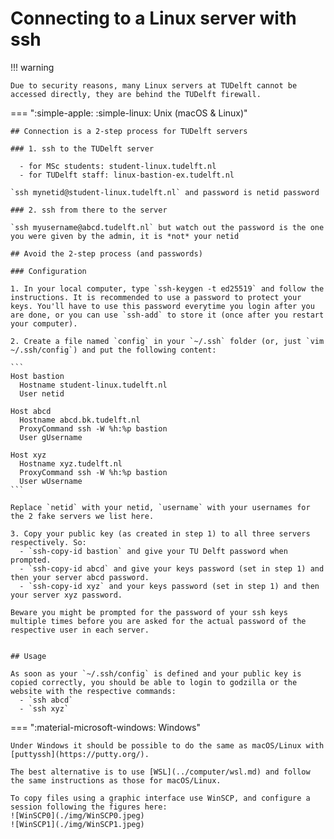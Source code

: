 
# Connecting to a Linux server with ssh


!!! warning

    Due to security reasons, many Linux servers at TUDelft cannot be accessed directly, they are behind the TUDelft firewall. 

=== ":simple-apple: :simple-linux: Unix (macOS & Linux)"

    ## Connection is a 2-step process for TUDelft servers

    ### 1. ssh to the TUDelft server 

      - for MSc students: student-linux.tudelft.nl
      - for TUDelft staff: linux-bastion-ex.tudelft.nl

    `ssh mynetid@student-linux.tudelft.nl` and password is netid password

    ### 2. ssh from there to the server

    `ssh myusername@abcd.tudelft.nl` but watch out the password is the one you were given by the admin, it is *not* your netid

    ## Avoid the 2-step process (and passwords)

    ### Configuration

    1. In your local computer, type `ssh-keygen -t ed25519` and follow the instructions. It is recommended to use a password to protect your keys. You'll have to use this password everytime you login after you are done, or you can use `ssh-add` to store it (once after you restart your computer).

    2. Create a file named `config` in your `~/.ssh` folder (or, just `vim ~/.ssh/config`) and put the following content:

    ```
    Host bastion
      Hostname student-linux.tudelft.nl
      User netid

    Host abcd
      Hostname abcd.bk.tudelft.nl
      ProxyCommand ssh -W %h:%p bastion
      User gUsername

    Host xyz
      Hostname xyz.tudelft.nl
      ProxyCommand ssh -W %h:%p bastion
      User wUsername
    ```

    Replace `netid` with your netid, `username` with your usernames for the 2 fake servers we list here.

    3. Copy your public key (as created in step 1) to all three servers respectively. So:
      - `ssh-copy-id bastion` and give your TU Delft password when prompted.
      - `ssh-copy-id abcd` and give your keys password (set in step 1) and then your server abcd password.
      - `ssh-copy-id xyz` and your keys password (set in step 1) and then your server xyz password.

    Beware you might be prompted for the password of your ssh keys multiple times before you are asked for the actual password of the respective user in each server.


    ## Usage

    As soon as your `~/.ssh/config` is defined and your public key is copied correctly, you should be able to login to godzilla or the website with the respective commands:
      - `ssh abcd`
      - `ssh xyz`

=== ":material-microsoft-windows: Windows"

    Under Windows it should be possible to do the same as macOS/Linux with [puttyssh](https://putty.org/). 

    The best alternative is to use [WSL](../computer/wsl.md) and follow the same instructions as those for macOS/Linux.
    
    To copy files using a graphic interface use WinSCP, and configure a session following the figures here: 
    ![WinSCP0](./img/WinSCP0.jpeg)
    ![WinSCP1](./img/WinSCP1.jpeg)


